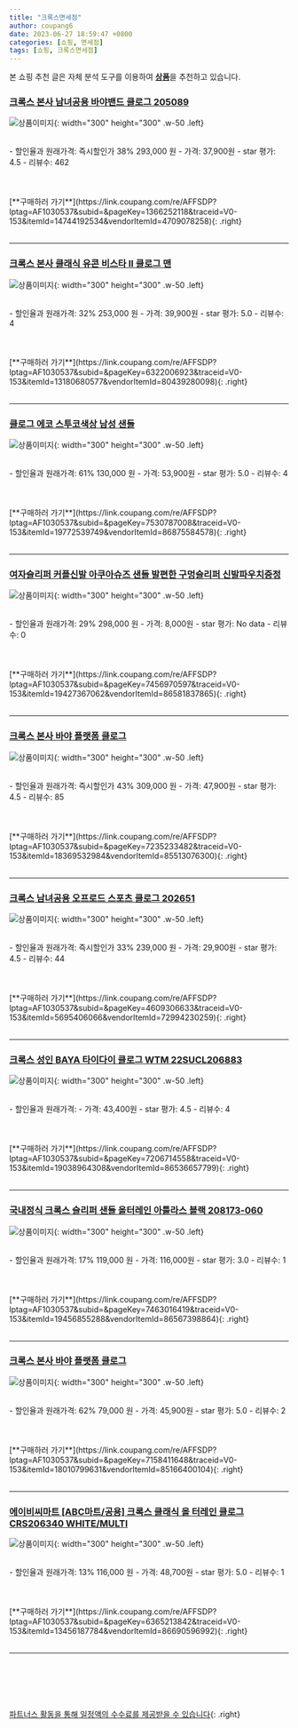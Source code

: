 ```yaml
---
title: "크록스면세점"
author: coupang6
date: 2023-06-27 18:59:47 +0800
categories: [쇼핑, 면세점]
tags: [쇼핑, 크록스면세점]
---
```


본 쇼핑 추천 글은 자체 분석 도구를 이용하여 [**상품**](https://link.coupang.com/a/bao1ui)을 추천하고 있습니다.

### [크록스 본사 남녀공용 바야밴드 클로그 205089](https://link.coupang.com/re/AFFSDP?lptag=AF1030537&subid=&pageKey=1366252118&traceid=V0-153&itemId=14744192534&vendorItemId=4709078258)

![상품이미지](https://thumbnail9.coupangcdn.com/thumbnails/remote/230x230ex/image/vendor_inventory/e640/65e0e1b71de7266ddceb4e902f08caae53b1b81b29ed5a9401fd234e0463.jpg){: width="300" height="300" .w-50 .left}


<br>
- 할인율과 원래가격: 즉시할인가 38%  293,000   원
- 가격: 37,900원
- star 평가: 4.5
- 리뷰수: 462
<br>
<br>
<br>
<br>
[**구매하러 가기**](https://link.coupang.com/re/AFFSDP?lptag=AF1030537&subid=&pageKey=1366252118&traceid=V0-153&itemId=14744192534&vendorItemId=4709078258){: .right}
<br>
<br>

---

### [크록스 본사 클래식 유콘 비스타 II 클로그 맨](https://link.coupang.com/re/AFFSDP?lptag=AF1030537&subid=&pageKey=6322006923&traceid=V0-153&itemId=13180680577&vendorItemId=80439280098)

![상품이미지](https://thumbnail9.coupangcdn.com/thumbnails/remote/230x230ex/image/vendor_inventory/387d/c21b81a8088be704a3d2a4617720f161eddc9c4b7cc16231b9ee6ae25763.jpg){: width="300" height="300" .w-50 .left}


<br>
- 할인율과 원래가격: 32%  253,000   원
- 가격: 39,900원
- star 평가: 5.0
- 리뷰수: 4
<br>
<br>
<br>
<br>
[**구매하러 가기**](https://link.coupang.com/re/AFFSDP?lptag=AF1030537&subid=&pageKey=6322006923&traceid=V0-153&itemId=13180680577&vendorItemId=80439280098){: .right}
<br>
<br>

---

### [클로그 에코 스투코색상 남성 샌들](https://link.coupang.com/re/AFFSDP?lptag=AF1030537&subid=&pageKey=7530787008&traceid=V0-153&itemId=19772539749&vendorItemId=86875584578)

![상품이미지](https://thumbnail9.coupangcdn.com/thumbnails/remote/230x230ex/image/vendor_inventory/4036/86a09431d6e906fbaa808568dde7911a2674c6182099d2ea9b5736a51d07.jpeg){: width="300" height="300" .w-50 .left}


<br>
- 할인율과 원래가격: 61%  130,000   원
- 가격: 53,900원
- star 평가: 5.0
- 리뷰수: 4
<br>
<br>
<br>
<br>
[**구매하러 가기**](https://link.coupang.com/re/AFFSDP?lptag=AF1030537&subid=&pageKey=7530787008&traceid=V0-153&itemId=19772539749&vendorItemId=86875584578){: .right}
<br>
<br>

---

### [여자슬리퍼 커플신발 아쿠아슈즈 샌들 발편한 구멍슬리퍼 신발파우치증정](https://link.coupang.com/re/AFFSDP?lptag=AF1030537&subid=&pageKey=7456970597&traceid=V0-153&itemId=19427367062&vendorItemId=86581837865)

![상품이미지](https://thumbnail7.coupangcdn.com/thumbnails/remote/230x230ex/image/vendor_inventory/1ff6/8ce8a7689b81a33d9c3acc611a92bbb14f1d50f3a08b5cdd05d68159a02f.JPG){: width="300" height="300" .w-50 .left}


<br>
- 할인율과 원래가격: 29%  298,000   원
- 가격: 8,000원
- star 평가: No data
- 리뷰수: 0
<br>
<br>
<br>
<br>
[**구매하러 가기**](https://link.coupang.com/re/AFFSDP?lptag=AF1030537&subid=&pageKey=7456970597&traceid=V0-153&itemId=19427367062&vendorItemId=86581837865){: .right}
<br>
<br>

---

### [크록스 본사 바야 플랫폼 클로그](https://link.coupang.com/re/AFFSDP?lptag=AF1030537&subid=&pageKey=7235233482&traceid=V0-153&itemId=18369532984&vendorItemId=85513076300)

![상품이미지](https://thumbnail7.coupangcdn.com/thumbnails/remote/230x230ex/image/vendor_inventory/98bb/3c8b9b0304aa4faa1141fea48755a1662e0fdbedacad3a293bdcc5157c35.jpg){: width="300" height="300" .w-50 .left}


<br>
- 할인율과 원래가격: 즉시할인가 43%  309,000   원
- 가격: 47,900원
- star 평가: 4.5
- 리뷰수: 85
<br>
<br>
<br>
<br>
[**구매하러 가기**](https://link.coupang.com/re/AFFSDP?lptag=AF1030537&subid=&pageKey=7235233482&traceid=V0-153&itemId=18369532984&vendorItemId=85513076300){: .right}
<br>
<br>

---

### [크록스 남녀공용 오프로드 스포츠 클로그 202651](https://link.coupang.com/re/AFFSDP?lptag=AF1030537&subid=&pageKey=4609306633&traceid=V0-153&itemId=5695406066&vendorItemId=72994230259)

![상품이미지](https://thumbnail8.coupangcdn.com/thumbnails/remote/230x230ex/image/vendor_inventory/7d26/2430c718c8dc9d19704badc367260589d3bc76fdee250396251cc6b05bae.jpg){: width="300" height="300" .w-50 .left}


<br>
- 할인율과 원래가격: 즉시할인가 33%  239,000   원
- 가격: 29,900원
- star 평가: 4.5
- 리뷰수: 44
<br>
<br>
<br>
<br>
[**구매하러 가기**](https://link.coupang.com/re/AFFSDP?lptag=AF1030537&subid=&pageKey=4609306633&traceid=V0-153&itemId=5695406066&vendorItemId=72994230259){: .right}
<br>
<br>

---

### [크록스 성인 BAYA 타이다이 클로그 WTM 22SUCL206883](https://link.coupang.com/re/AFFSDP?lptag=AF1030537&subid=&pageKey=7206714558&traceid=V0-153&itemId=19038964308&vendorItemId=86536657799)

![상품이미지](https://thumbnail10.coupangcdn.com/thumbnails/remote/230x230ex/image/vendor_inventory/f8d9/750444a83e54b0562f11d4bfc29e851630347915cc543fb45ff35f05e36b.jpg){: width="300" height="300" .w-50 .left}


<br>
- 할인율과 원래가격: 
- 가격: 43,400원
- star 평가: 4.5
- 리뷰수: 4
<br>
<br>
<br>
<br>
[**구매하러 가기**](https://link.coupang.com/re/AFFSDP?lptag=AF1030537&subid=&pageKey=7206714558&traceid=V0-153&itemId=19038964308&vendorItemId=86536657799){: .right}
<br>
<br>

---

### [국내정식 크록스 슬리퍼 샌들 올터레인 아틀라스 블랙 208173-060](https://link.coupang.com/re/AFFSDP?lptag=AF1030537&subid=&pageKey=7463016419&traceid=V0-153&itemId=19456855288&vendorItemId=86567398864)

![상품이미지](https://thumbnail7.coupangcdn.com/thumbnails/remote/230x230ex/image/vendor_inventory/72f5/bf6909b1fe3cb51043869241f2bd808de9ca06fa40879af8bef9497f3092.jpg){: width="300" height="300" .w-50 .left}


<br>
- 할인율과 원래가격: 17%  119,000   원
- 가격: 116,000원
- star 평가: 3.0
- 리뷰수: 1
<br>
<br>
<br>
<br>
[**구매하러 가기**](https://link.coupang.com/re/AFFSDP?lptag=AF1030537&subid=&pageKey=7463016419&traceid=V0-153&itemId=19456855288&vendorItemId=86567398864){: .right}
<br>
<br>

---

### [크록스 본사 바야 플랫폼 클로그](https://link.coupang.com/re/AFFSDP?lptag=AF1030537&subid=&pageKey=7158411648&traceid=V0-153&itemId=18010799631&vendorItemId=85166400104)

![상품이미지](https://thumbnail10.coupangcdn.com/thumbnails/remote/230x230ex/image/vendor_inventory/1dc7/4724e1954e468ecb8e2bc9a359008649f054f8beb5dda492030de0e1731a.jpg){: width="300" height="300" .w-50 .left}


<br>
- 할인율과 원래가격: 62%  79,000   원
- 가격: 45,900원
- star 평가: 5.0
- 리뷰수: 2
<br>
<br>
<br>
<br>
[**구매하러 가기**](https://link.coupang.com/re/AFFSDP?lptag=AF1030537&subid=&pageKey=7158411648&traceid=V0-153&itemId=18010799631&vendorItemId=85166400104){: .right}
<br>
<br>

---

### [에이비씨마트 [ABC마트/공용] 크록스 클래식 올 터레인 클로그 CRS206340 WHITE/MULTI](https://link.coupang.com/re/AFFSDP?lptag=AF1030537&subid=&pageKey=6365213842&traceid=V0-153&itemId=13456187784&vendorItemId=86690596992)

![상품이미지](https://thumbnail8.coupangcdn.com/thumbnails/remote/230x230ex/image/vendor_inventory/e212/122b85838c2f08ae4ba1bf7cf24d0c0c654e2d4b2e9a56439843d244e14f.jpg){: width="300" height="300" .w-50 .left}


<br>
- 할인율과 원래가격: 13%  116,000   원
- 가격: 48,700원
- star 평가: 5.0
- 리뷰수: 1
<br>
<br>
<br>
<br>
[**구매하러 가기**](https://link.coupang.com/re/AFFSDP?lptag=AF1030537&subid=&pageKey=6365213842&traceid=V0-153&itemId=13456187784&vendorItemId=86690596992){: .right}
<br>
<br>

---
<br><br><br><br><br> [파트너스 활동을 통해 일정액의 수수료를 제공받을 수 있습니다](https://link.coupang.com/a/bao1ui){: .right}
